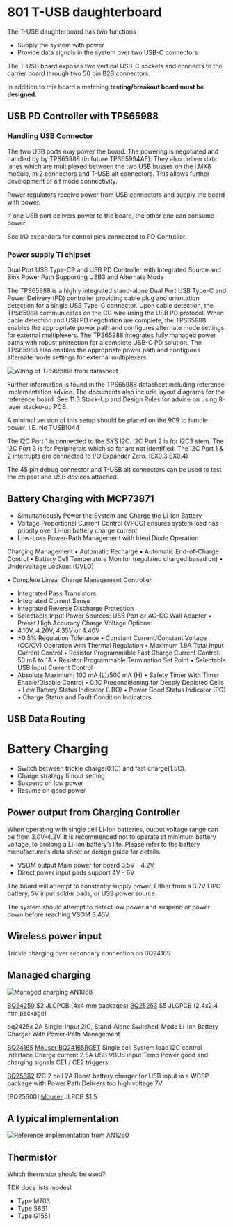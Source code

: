 # 801 T-USB daughterboard

The T-USB daughterboard has two functions
- Supply the system with power
- Provide data signals in the system over two USB-C connectors

The T-USB board exposes two vertical USB-C sockets and connects to the carrier board through two 50 pin B2B connectors.

In addition to this board a matching **testing/breakout board must be designed**.



## USB PD Controller with TPS65988

### Handling USB Connector

The two USB ports may power the board. The powering is negotiated and handled by by TPS65988 (in future TPS65994AE).
They also deliver data lanes which are multiplexed between the two USB busses on the i.MX8 module, m.2 connectors and T-USB alt connectors. This allows further development of alt mode connectivity.

Power regulators receive power from USB connectors and supply the board with power.

If one USB port delivers power to the board, the other one can consume power.

See I/O expanders for control pins connected to PD Controller.


### Power supply TI chipset

Dual Port USB Type-C® and USB PD Controller with Integrated Source and Sink Power Path Supporting USB3 and Alternate Mode

The TPS65988 is a highly integrated stand-alone Dual Port USB Type-C and Power Delivery (PD) controller providing cable plug and orientation detection for a single USB Type-C connector. Upon cable detection, the TPS65988 communicates on the CC wire using the USB PD protocol. When cable detection and USB PD negotiation are complete, the TPS65988 enables the appropriate power path and configures alternate mode settings for external multiplexers. The TPS65988 integrates fully managed power paths with robust protection for a complete USB-C PD solution. The TPS65988 also enables the appropriate power path and configures alternate mode settings for external multiplexers.

![Wiring of TPS65988 from datasheet](../datasheets/Power/ref-TPS65988-diagram.png)

Further information is found in the TPS65988 datasheet including reference implementation advice. The documents also include layout diagrams for the reference board.
See 11.3 Stack-Up and Design Rules for advice on using 8-layer stacku-up PCB.

A minimal version of this setup should be placed on the 909 to handle power. I.E. No TUSB1044

The I2C Port 1 is connected to the SYS I2C. I2C Port 2 is for I2C3 stem.
The I2C Port 3 is for Peripherals which so far are not identified.
The I2C Port 1 & 2 interrupts are connected to I/O Expander Zero. (EX0.3 EX0.4)

The 45 pin debug connector and T-USB alt connectors can be used to test the chipset and USB devices attached.



## Battery Charging with MCP73871

- Simultaneously Power the System and
Charge the Li-Ion Battery
- Voltage Proportional Current Control (VPCC)
ensures system load has priority over Li-Ion
battery charge current
- Low-Loss Power-Path Management with
Ideal Diode Operation


Charging Management
• Automatic Recharge
• Automatic End-of-Charge Control
• Battery Cell Temperature Monitor (regulated charged based on)
• Undervoltage Lockout (UVLO)


• Complete Linear Charge Management Controller
- Integrated Pass Transistors
- Integrated Current Sense
- Integrated Reverse Discharge Protection
- Selectable Input Power Sources: USB Port or
AC-DC Wall Adapter
• Preset High Accuracy Charge Voltage Options:
- 4.10V, 4.20V, 4.35V or 4.40V
- ±0.5% Regulation Tolerance
• Constant Current/Constant Voltage (CC/CV)
Operation with Thermal Regulation
• Maximum 1.8A Total Input Current Control
• Resistor Programmable Fast Charge Current
Control: 50 mA to 1A
• Resistor Programmable Termination Set Point
• Selectable USB Input Current Control
- Absolute Maximum: 100 mA (L)/500 mA (H)
• Safety Timer With Timer Enable/Disable Control
• 0.1C Preconditioning for Deeply Depleted Cells
• Low Battery Status Indicator (LBO)
• Power Good Status Indicator (PG)
• Charge Status and Fault Condition Indicators


## USB Data Routing




# Battery Charging

- Switch between trickle charge(0.1C) and fast charge(1.5C).
- Charge strategy timout setting
- Suspend on low power
- Resume on good power


## Power output from Charging Controller

When operating with single cell Li-Ion batteries, output voltage range can be from 3.0V-4.2V. It is recommended not to operate at minimum battery voltage, to prolong a Li-Ion battery’s life. Please refer to the battery manufacturer’s data sheet or design guide for details.


- VSOM output Main power for board 3.5V - 4.2V 
- Direct power input pads support 4V - 6V

The board will attempt to constantly supply power. Either from a 3.7V LiPO battery, 5V input solder pads, or USB power source.

The system should attempt to detect low power and suspend or power down before 
reaching VSOM 3.45V.

## Wireless power input

Trickle charging over secondary connection on BQ24165

## Managed charging

![Managed charging AN1088](MCP83831-flowchart.png)

[BQ24250](https://www.ti.com/product/BQ24250)   $2 JLCPCB (4x4 mm packages)
[BQ25253](https://www.ti.com/product/BQ24253)  $5 JLCPCB (2.4x2.4 mm package)

bq2425x 2A Single-Input 2IC, Stand-Alone Switched-Mode Li-Ion Battery Charger With Power-Path Management


[BQ24165]()  [Mouser BQ24165RGET](https://www.mouser.ch/ProductDetail/Texas-Instruments/BQ24165RGET?qs=sGAEpiMZZMt1iCLsaqcCFmvmlE5K9qq28M%252BEliZU1c4%3D)
Single cell
System load
I2C control interface
Charge current 2.5A
USB VBUS input
Temp
Power good and charging signals
CE1 / CE2 triggers


[BQ25882](https://www.ti.com/product/BQ25882)
I2C 2 cell 2A Boost battery charger for USB input in a WCSP package with Power Path
Delivers too high voltage 7V

[BQ25600]
[Mouser](https://www.mouser.ch/ProductDetail/Texas-Instruments/BQ25600YFFR?qs=sGAEpiMZZMv0NwlthflBi2Bt%252B4a%252B3ziicLPGTO1X%2F64%3D)
 JLPCB $1.5


## A typical implementation

![Reference implementation from AN1260](MCP73871-ref-impl.png)


## Thermistor

Which thermistor should be used?

TDK docs lists modesl
- Type M703
- Type S861
- Type G1551
